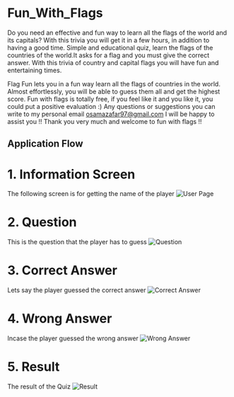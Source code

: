 # Fun_With_Flags
Do you need an effective and fun way to learn all the flags of the world and its capitals? With this trivia you will get it in a few hours, in addition to having a good time.
Simple and educational quiz, learn the flags of the countries of the world.It asks for a flag and you must give the correct answer.
With this trivia of country and capital flags you will have fun and entertaining times.

Flag Fun lets you in a fun way learn all the flags of countries in the world. Almost effortlessly, you will be able to guess them all and get the highest score.
Fun with flags is totally free, if you feel like it and you like it, you could put a positive evaluation :)
Any questions or suggestions you can write to my personal email osamazafar97@gmail.com I will be happy to assist you !!
Thank you very much and welcome to fun with flags !!

## Application Flow

# 1. Information Screen

The following screen is for getting the name of the player
![User Page](https://user-images.githubusercontent.com/34195406/130226240-f416caeb-bc0e-4e53-bc36-dd905e1e00ab.png)

# 2. Question 
This is the question that the player has to guess
![Question](https://user-images.githubusercontent.com/34195406/130226791-1598f6cb-2b58-44e9-ba65-fe9ce5c69e46.png)

# 3. Correct Answer
Lets say the player guessed the correct answer
![Correct Answer](https://user-images.githubusercontent.com/34195406/130226854-8a572660-db51-4cf7-9d10-3ac656590f08.png)

# 4. Wrong Answer
Incase the player guessed the wrong answer
![Wrong Answer](https://user-images.githubusercontent.com/34195406/130226943-4f251f30-b07c-4547-be9e-eabaec3c2953.png)

# 5. Result
The result of the Quiz 
![Result](https://user-images.githubusercontent.com/34195406/130227027-d684a9c0-a03b-4c2f-a92f-089a4787402a.png)
